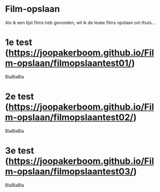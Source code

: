 # Film-opslaan
Als ik een lijst films heb gevonden, wil ik de leuke films opslaan om thuis...

# 1e test (https://joopakerboom.github.io/Film-opslaan/filmopslaantest01/)
BlaBlaBla

# 2e test (https://joopakerboom.github.io/Film-opslaan/filmopslaantest02/)
BlaBlaBla

# 3e test (https://joopakerboom.github.io/Film-opslaan/filmopslaantest03/)
BlaBlaBla
